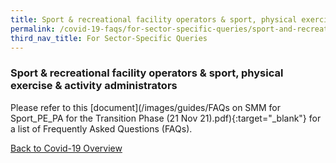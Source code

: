 ```yaml
---
title: Sport & recreational facility operators & sport, physical exercise & activity administrators
permalink: /covid-19-faqs/for-sector-specific-queries/sport-and-recreational
third_nav_title: For Sector-Specific Queries
---
```


### Sport & recreational facility operators & sport, physical exercise & activity administrators

Please refer to this [document](/images/guides/FAQs on SMM for Sport_PE_PA for the Transition Phase (21 Nov 21).pdf){:target="_blank"} for a list of Frequently Asked Questions (FAQs).


[Back to Covid-19 Overview](/covid/)
